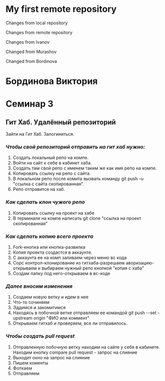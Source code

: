 # My first remote repository

Changes from local repository

Changes from remote repository

Changes from Ivanov

Changed from Murashov

Changed from Bordinova

# **Бординова Виктория**

# Семинар 3
## Гит Хаб. Удалённый репозиторий

Зайти на Гит Хаб.
Залогиниться.

### *Чтобы свой репозиторий отправить на гит хаб нужно:*
1. Создать локальный репо на компе.
2. Войти на сайт к себе в кабинет хаба.
3. Создать там свой репо с именем таким же как имя репо на компе.
4. Копировать ссылку на репо с сайта.
5. В локальном репо после комита вызвать команду git push -u "ссылка с сайта скопированная".
6. Репо отправится на хаб.

### *Как сделать клон чужого репо*
1. Копировать ссылку на проект на хабе
2. В терминале на компе написать git clone "ссылка на проект скопированная"

### *Как сделать копию всего проекта*
1. Fork-кнопка или кнопка-развилка
2. Копия проекта создастся в аккаунте.
3. С аккаунта ее на комп заливаем через меню вс кода
4. Сорс контрол-клонирование из гитхаба-разрешаем аворизацию-открываем и выбираем нужный репо кнопкой "копия с хаба"
5. Создам папку под него-открываем в вс-коде

### *Далее вносим изменения*
1. Создаем новую ветку и идем в нее
2. Что-то сочиняем
3. Эддимся и закомитимся
4. Находясь в побочной ветке отправляем ее командой git push --set -upstream origin "ФИО  или коммент"
5. Открываем гитхаб и проверяем, все ли отправилось.

### *Чтобы создать pull request*
1. Отправленную побочную ветку находим на сайте у себя в кабинете. 
Находим кнопку compare pull request - запрос на слияние
2. Выходит окно на запрос на слияние
3. Пишем коменты
4. Фоткаем
5. Отправляем
